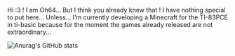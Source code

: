 Hi :3 !
I am Oh64...
But I think you already knew that !
I have nothing special to put here... Unless...
I'm currently developing a Minecraft for the TI-83PCE in ti-basic because for the moment the games already released are not extraordinary...


![Anurag's GitHub stats](https://github-readme-stats.vercel.app/api?username=Oh64&show_icons=true&theme=radical)
